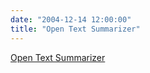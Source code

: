 ```yaml
---
date: "2004-12-14 12:00:00"
title: "Open Text Summarizer"
---
```


[Open Text Summarizer](/lemire/blog/2004/12-14-open-text-summarizer)

